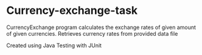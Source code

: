 # Currency-exchange-task

CurrencyExchange program calculates the exchange rates of 
given amount of given currencies. Retrieves currency rates 
from provided data file

Created using Java
Testing with JUnit
